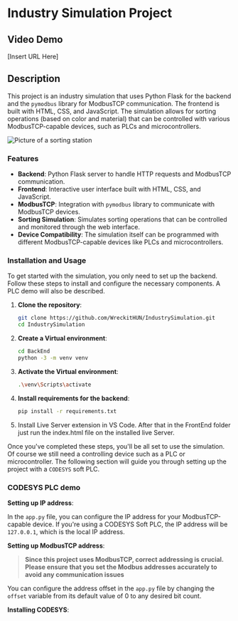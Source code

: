 # Industry Simulation Project

## Video Demo

[Insert URL Here]

## Description

This project is an industry simulation that uses Python Flask for the backend and the `pymodbus` library for ModbusTCP communication. The frontend is built with HTML, CSS, and JavaScript. The simulation allows for sorting operations (based on color and material) that can be controlled with various ModbusTCP-capable devices, such as PLCs and microcontrollers.

![Picture of a sorting station](http://url/to/img.png)

### Features

- **Backend**: Python Flask server to handle HTTP requests and ModbusTCP communication.
- **Frontend**: Interactive user interface built with HTML, CSS, and JavaScript.
- **ModbusTCP**: Integration with `pymodbus` library to communicate with ModbusTCP devices.
- **Sorting Simulation**: Simulates sorting operations that can be controlled and monitored through the web interface.
- **Device Compatibility**: The simulation itself can be programmed with different ModbusTCP-capable devices like PLCs and microcontrollers.

### Installation and Usage

To get started with the simulation, you only need to set up the backend. Follow these steps to install and configure the necessary components. A PLC demo will also be described.

1. **Clone the repository**:
   ```bash
   git clone https://github.com/WreckitHUN/IndustrySimulation.git
   cd IndustrySimulation
   ```
2. **Create a Virtual environment**:
   ```bash
   cd BackEnd
   python -3 -m venv venv
   ```
3. **Activate the Virtual environment**:
   ```bash
   .\venv\Scripts\activate
   ```
4. **Install requirements for the backend**:
   ```bash
   pip install -r requirements.txt
   ```
5. Install Live Server extension in VS Code. After that in the FrontEnd folder just run the index.html file on the installed live Server.

Once you've completed these steps, you'll be all set to use the simulation. Of course we still need a controlling device such as a PLC or microcontroller. The following section will guide you through setting up the project with a `CODESYS` soft PLC.

### CODESYS PLC demo

**Setting up IP address**:

In the `app.py` file, you can configure the IP address for your ModbusTCP-capable device. If you're using a CODESYS Soft PLC, the IP address will be `127.0.0.1`, which is the local IP address.

**Setting up ModbusTCP address**:

> **Since this project uses ModbusTCP, correct addressing is crucial. Please ensure that you set the Modbus addresses accurately to avoid any communication issues**

You can configure the address offset in the `app.py` file by changing the `offset` variable from its default value of 0 to any desired bit count.

**Installing CODESYS**:
